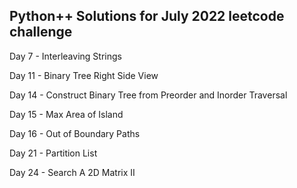 ## Python++ Solutions for July 2022 leetcode challenge

Day 7 - Interleaving Strings

Day 11 - Binary Tree Right Side View

Day 14 - Construct Binary Tree from Preorder and Inorder Traversal

Day 15 - Max Area of Island

Day 16 - Out of Boundary Paths

Day 21 - Partition List

Day 24 - Search A 2D Matrix II


